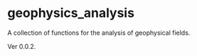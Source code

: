 # geophysics_analysis
A collection of functions for the analysis of geophysical fields.

Ver 0.0.2.
